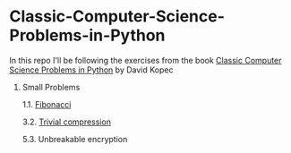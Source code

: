 # Classic-Computer-Science-Problems-in-Python
In this repo I'll be following the exercises from the book [Classic Computer Science Problems in Python](https://www.manning.com/books/classic-computer-science-problems-in-python) by David Kopec

1. Small Problems

   1.1. [Fibonacci](https://github.com/Valvalvaal/Classic-Computer-Science-Problems-in-Python/blob/main/small-problems/fibonacci.py)


   3.2. [Trivial compression](https://github.com/Valvalvaal/Classic-Computer-Science-Problems-in-Python/blob/main/small-problems/trivial_compression.py)


   5.3. Unbreakable encryption
